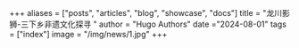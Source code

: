 +++
aliases = ["posts", "articles", "blog", "showcase", "docs"]
title = "龙川影狮-三下乡非遗文化探寻     "
author = "Hugo Authors"
date ="2024-08-01"
tags = ["index"]
image =  "/img/news/1.jpg"
+++

